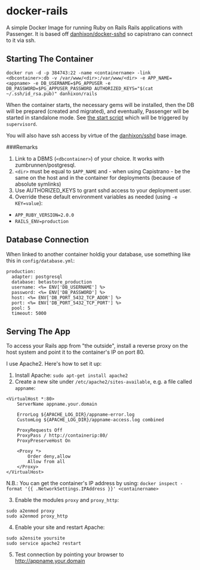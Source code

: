 docker-rails
============

A simple Docker Image for running Ruby on Rails Rails applications with Passenger. It is based off [danhixon/docker-sshd](https://github.com/danhixon/docker-sshd) so capistrano can connect to it via ssh.

## Starting The Container

`docker run -d -p 384743:22 -name <containername> -link <dbcontainer>:db -v /var/www/<dir>:/var/www/<dir> -e APP_NAME=<appname> -e DB_USERNAME=$PG_APPUSER -e DB_PASSWORD=$PG_APPUSER_PASSWORD AUTHORIZED_KEYS="$(cat ~/.ssh/id_rsa.pub)" danhixon/rails`

When the container starts, the necessary gems will be installed, then the DB will be prepared (created and migrated), and eventually, Passenger will be started in standalone mode. See [the start script](../master/start_passenger) which will be triggered by `supervisord`.

You will also have ssh access by virtue of the [danhixon/sshd](https://github.com/danhixon/docker-sshd) base image.

###Remarks
1. Link to a DBMS (`<dbcontainer>`) of your choice. It works with zumbrunnen/postgresql.
2. `<dir>` must be equal to `$APP_NAME` and - when using Capistrano - be the same on the host and in the container for deployments (because of absolute symlinks)
3. Use AUTHORIZED_KEYS to grant sshd access to your deployment user.
4. Override these default environment variables as needed (using `-e KEY=value`):
 * `APP_RUBY_VERSION=2.0.0`
 * `RAILS_ENV=production`


## Database Connection
When linked to another container holdig your database, use something like this in `config/database.yml`:
```
production:
  adapter: postgresql
  database: betastore_production
  username: <%= ENV['DB_USERNAME'] %>
  password: <%= ENV['DB_PASSWORD'] %>
  host: <%= ENV['DB_PORT_5432_TCP_ADDR'] %>
  port: <%= ENV['DB_PORT_5432_TCP_PORT'] %>
  pool: 5
  timeout: 5000
```

## Serving The App

To access your Rails app from "the outside", install a reverse proxy on the host system and point it to the container's IP on port 80.

I use Apache2. Here's how to set it up:

1. Install Apache: `sudo apt-get install apache2`
2. Create a new site under `/etc/apache2/sites-available`, e.g. a file called `appname`:

```
<VirtualHost *:80>
    ServerName appname.your.domain

    ErrorLog ${APACHE_LOG_DIR}/appname-error.log
    CustomLog ${APACHE_LOG_DIR}/appname-access.log combined

    ProxyRequests Off
    ProxyPass / http://containerip:80/
    ProxyPreserveHost On

    <Proxy *>
        Order deny,allow
        Allow from all
    </Proxy>
</VirtualHost>
```

N.B.: You can get the container's IP address by using: `docker inspect -format '{{ .NetworkSettings.IPAddress }}' <containername>`

3. Enable the modules `proxy` and `proxy_http`:

```
sudo a2enmod proxy
sudo a2enmod proxy_http
```

4. Enable your site and restart Apache:

```
sudo a2ensite yoursite
sudo service apache2 restart
```

5. Test connection by pointing your browser to http://appname.your.domain

